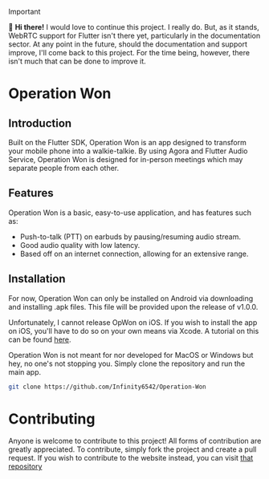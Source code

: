 >[!IMPORTANT]
> 👋 **Hi there!**
> I would love to continue this project. I really do. But, as it stands, WebRTC support for Flutter isn't there yet, particularly in the documentation sector.
> At any point in the future, should the documentation and support improve, I'll come back to this project. For the time being, however, there isn't much that can be done to improve it.

# Operation Won
## Introduction
Built on the Flutter SDK, Operation Won is an app designed to transform your mobile phone into a walkie-talkie. By using Agora and Flutter Audio Service, Operation Won is designed for in-person meetings which may separate people from each other.

## Features
Operation Won is a basic, easy-to-use application, and has features such as:
- Push-to-talk (PTT) on earbuds by pausing/resuming audio stream.
- Good audio quality with low latency.
- Based off on an internet connection, allowing for an extensive range.

## Installation
For now, Operation Won can only be installed on Android via downloading and installing .apk files. This file will be provided upon the release of v1.0.0.

Unfortunately, I cannot release OpWon on iOS. If you wish to install the app on iOS, you'll have to do so on your own means via Xcode. A tutorial on this can be found [here](https://stackoverflow.com/questions/4952820/test-ios-app-on-device-without-apple-developer-program-or-jailbreak).

Operation Won is not meant for nor developed for MacOS or Windows but hey, no one's not stopping you. Simply clone the repository and run the main app. <br>
```sh
git clone https://github.com/Infinity6542/Operation-Won
```

# Contributing
Anyone is welcome to contribute to this project! All forms of contribution are greatly appreciated. To contribute, simply fork the project and create a pull request. If you wish to contribute to the website instead, you can visit [that repository](https://github.com/Infinity6542/Operation-Won-Website)
